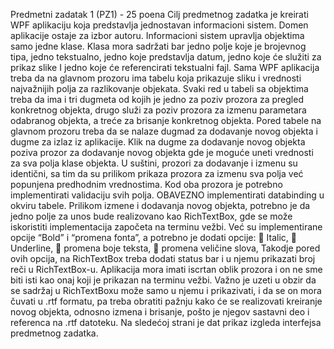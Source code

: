 Predmetni zadatak 1 (PZ1) - 25 poena
Cilj predmetnog zadatka je kreirati WPF aplikaciju koja predstavlja jednostavan informacioni sistem.
Domen aplikacije ostaje za izbor autoru.
Informacioni sistem upravlja objektima samo jedne klase. Klasa mora sadržati bar jedno polje koje je
brojevnog tipa, jedno tekstualno, jedno koje predstavlja datum, jedno koje će služiti za prikaz slike I
jedno koje će referencirati tekstualni fajl.
Sama WPF aplikacija treba da na glavnom prozoru ima tabelu koja prikazuje sliku i vrednosti
najvažnijih polja za razlikovanje objekata. Svaki red u tabeli sa objektima treba da ima i tri dugmeta
od kojih je jedno za poziv prozora za pregled konkretnog objekta, drugo služi za poziv prozora za
izmenu parametara odabranog objekta, a treće za brisanje konkretnog objekta.
Pored tabele na glavnom prozoru treba da se nalaze dugmad za dodavanje novog objekta i dugme za
izlaz iz aplikacije. Klik na dugme za dodavanje novog objekta poziva prozor za dodavanje novog
objekta gde je moguće uneti vrednosti za sva polja klase objekta.
U suštini, prozori za dodavanje i izmenu su identični, sa tim da su prilikom prikaza prozora za izmenu
sva polja već popunjena predhodnim vrednostima. Kod oba prozora je potrebno implementirati
validaciju svih polja. OBAVEZNO implementirati databinding u okviru tabele.
Prilikom izmene i dodavanja novog objekta, potrebno je da jedno polje za unos bude realizovano
kao RichTextBox, gde se može iskoristiti implementacija započeta na terminu vežbi. Već su
implementirane opcije “Bold” i “promena fonta”, a potrebno je dodati opcije:
 Italic,
 Underline,
 promena boje teksta,
 promena veličine slova,
Takodje pored ovih opcija, na RichTextBox treba dodati status bar i u njemu prikazati broj reči u
RichTextBox-u. Aplikacija mora imati iscrtan oblik prozora i on ne sme biti isti kao onaj koji je
prikazan na terminu vežbi. Važno je uzeti u obzir da se sadržaj u RichTextBoxu može samo u
njemu i prikazivati, i da se on mora čuvati u .rtf formatu, pa treba obratiti pažnju kako će se
realizovati kreiranje novog objekta, odnosno izmena i brisanje, pošto je njegov sastavni deo i
referenca na .rtf datoteku.
Na sledećoj strani je dat prikaz izgleda interfejsa predmetnog zadatka.